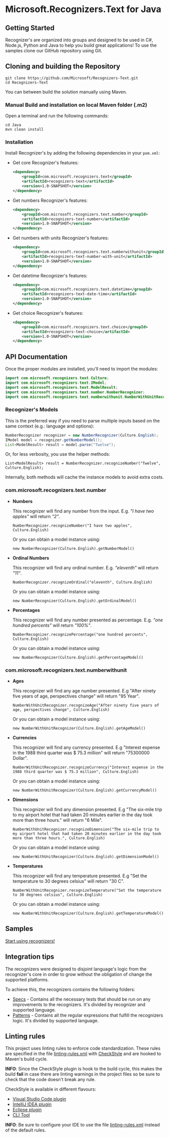 # Microsoft.Recognizers.Text for Java

## Getting Started

Recognizer's are organized into groups and designed to be used in C#, Node.js, Python and Java to help you build great applications! To use the samples clone our GitHub repository using Git.

## Cloning and building the Repository

    git clone https://github.com/Microsoft/Recognizers-Text.git
    cd Recognizers-Text

You can between build the solution manually using Maven.

### Manual Build and installation on local Maven folder (.m2)

Open a terminal and run the following commands:

    cd Java
    mvn clean install

### Installation
Install Recognizer's by adding the following dependencies in your `pom.xml`:
- Get core Recognizer's features:
    ````xml
    <dependency>
        <groupId>com.microsoft.recognizers.text</groupId>
        <artifactId>recognizers-text</artifactId>
        <version>1.0-SNAPSHOT</version>
    </dependency>
    ````
- Get numbers Recognizer's features:
    ````xml
    <dependency>
        <groupId>com.microsoft.recognizers.text.number</groupId>
        <artifactId>recognizers-text-number</artifactId>
        <version>1.0-SNAPSHOT</version>
    </dependency>
    ````

- Get numbers with units Recognizer's features:
    ````xml
    <dependency>
        <groupId>com.microsoft.recognizers.text.numberwithunit</groupId>
        <artifactId>recognizers-text-number-with-unit</artifactId>
        <version>1.0-SNAPSHOT</version>
    </dependency>
    ````

- Get datetime Recognizer's features:
    ````xml
    <dependency>
        <groupId>com.microsoft.recognizers.text.datetime</groupId>
        <artifactId>recognizers-text-date-time</artifactId>
        <version>1.0-SNAPSHOT</version>
    </dependency>
    ````

- Get choice Recognizer's features:
    ````xml
    <dependency>
        <groupId>com.microsoft.recognizers.text.choice</groupId>
        <artifactId>recognizers-text-choice</artifactId>
        <version>1.0-SNAPSHOT</version>
    </dependency>
    ````

## API Documentation

Once the proper modules are installed, you'll need to import the modules:

````Java
import com.microsoft.recognizers.text.Culture;
import com.microsoft.recognizers.text.IModel;
import com.microsoft.recognizers.text.ModelResult;
import com.microsoft.recognizers.text.number.NumberRecognizer;
import com.microsoft.recognizers.text.numberwithunit.NumberWithUnitRecognizer;
````

### Recognizer's Models

This is the preferred way if you need to parse multiple inputs based on the same context (e.g.: language and options):

```Java
NumberRecognizer recognizer = new NumberRecognizer(Culture.English);
IModel model = recognizer.getNumberModel();
List<ModelResult> result = model.parse("Twelve");
```

Or, for less verbosity, you use the helper methods:

`List<ModelResult> result = NumberRecognizer.recognizeNumber("Twelve", Culture.English);`

Internally, both methods will cache the instance models to avoid extra costs.

### com.microsoft.recognizers.text.number

* **Numbers**

    This recognizer will find any number from the input. E.g. _"I have two apples"_ will return _"2"_.

    `NumberRecognizer.recognizeNumber("I have two apples", Culture.English)`

    Or you can obtain a model instance using:

    `new NumberRecognizer(Culture.English).getNumberModel()`


* **Ordinal Numbers**

    This recognizer will find any ordinal number. E.g. _"eleventh"_ will return _"11"_.

    `NumberRecognizer.recognizeOrdinal("eleventh", Culture.English)`

    Or you can obtain a model instance using:

    `new NumberRecognizer(Culture.English).getOrdinalModel()`


* **Percentages**

    This recognizer will find any number presented as percentage. E.g. _"one hundred percents"_ will return _"100%"_.

    `NumberRecognizer.recognizePercentage("one hundred percents", Culture.English)`

    Or you can obtain a model instance using:

    `new NumberRecognizer(Culture.English).getPercentageModel()`

### com.microsoft.recognizers.text.numberwithunit

* **Ages**

    This recognizer will find any age number presented. E.g "After ninety five years of age, perspectives change" will return "95 Year".

    `NumberWithUnitRecognizer.recognizeAge("After ninety five years of age, perspectives change", Culture.English)`

    Or you can obtain a model instance using:

    `new NumberWithUnitRecognizer(Culture.English).getAgeModel()`


* **Currencies**

    This recognizer will find any currency presented. E.g "Interest expense in the 1988 third quarter was $ 75.3 million" will return "75300000 Dollar".

    `NumberWithUnitRecognizer.recognizeCurrency("Interest expense in the 1988 third quarter was $ 75.3 million", Culture.English)`

    Or you can obtain a model instance using:

    `new NumberWithUnitRecognizer(Culture.English).getCurrencyModel()`


* **Dimensions**

    This recognizer will find any dimension presented. E.g "The six-mile trip to my airport hotel that had taken 20 minutes earlier in the day took more than three hours." will return "6 Mile".

    `NumberWithUnitRecognizer.recognizeDimension("The six-mile trip to my airport hotel that had taken 20 minutes earlier in the day took more than three hours.", Culture.English)`

    Or you can obtain a model instance using:

    `new NumberWithUnitRecognizer(Culture.English).getDimensionModel()`


* **Temperatures**

    This recognizer will find any temperature presented. E.g "Set the temperature to 30 degrees celsius" will return "30 C".

    `NumberWithUnitRecognizer.recognizeTemperature("Set the temperature to 30 degrees celsius", Culture.English)`

    Or you can obtain a model instance using:

    `new NumberWithUnitRecognizer(Culture.English).getTemperatureModel()`

## Samples

[Start using recognizers!](https://github.com/Microsoft/Recognizers-Text/tree/master/Java/samples)

## Integration tips

The recognizers were designed to disjoint language's logic from the recognizer's core in order to grow without the obligation of change the supported platforms.

To achieve this, the recognizers contains the following folders:

* [Specs](https://github.com/Microsoft/Recognizers-Text/tree/master/Specs) - Contains all the necessary tests that should be run on any improvements to the recognizers. It's divided by recognizer and supported language.
* [Patterns](https://github.com/Microsoft/Recognizers-Text/tree/master/Patterns)  - Contains all the regular expressions that fulfill the recognizers logic. It's divided by supported language.

## Linting rules

This project uses linting rules to enforce code standardization. These rules are specified in the file [linting-rules.xml](linting-rules.xml) with [CheckStyle](https://checkstyle.org/) and are hooked to Maven's build cycle.

**INFO**: Since the CheckStyle plugin is hook to the build cycle, this makes the build **fail** in case there are linting warnings in the project files so be sure to check that the code doesn't break any rule.

CheckStyle is available in different flavours:
- [Visual Studio Code plugin](https://marketplace.visualstudio.com/items?itemName=shengchen.vscode-checkstyle)
- [IntelliJ IDEA plugin](https://plugins.jetbrains.com/plugin/1065-checkstyle-idea)
- [Eclipse plugin](https://checkstyle.org/eclipse-cs)
- [CLI Tool](https://checkstyle.org/cmdline.html)

**INFO**: Be sure to configure your IDE to use the file [linting-rules.xml](linting-rules.xml) instead of the default rules.